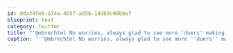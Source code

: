 ```yaml
---
id: dda34feb-a74a-4b57-ad38-14d83c00bbef
blueprint: text
category: twitter
title: "'@mbrechtel No worries, always glad to see more 'doers' making their city better.  See you at @TEDxEdmonton ?"
caption: '''@mbrechtel No worries, always glad to see more ''doers'' making their city better.  See you at <span class="username username_linked">@<a href="https://twitter.com/TEDxEdmonton" title="TEDxEdmonton">TEDxEdmonton</a></span> ?'
---
```

